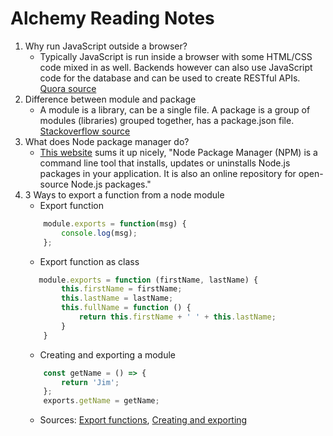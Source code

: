 # Alchemy Reading Notes
1. Why run JavaScript outside a browser?
    - Typically JavaScript is run inside a browser with some HTML/CSS code mixed in as well. Backends however can also use JavaScript code for the database and can be used to create RESTful APIs.
    [Quora source](https://www.quora.com/What-exactly-does-running-JavaScript-inside-a-browser-and-outside-of-a-browser-mean)
1. Difference between module and package
    - A module is a library, can be a single file. A package is a group of modules (libraries) grouped together, has a package.json file. 
    [Stackoverflow source](https://stackoverflow.com/questions/20008442/difference-between-a-module-and-a-package-in-node-js)
1. What does Node package manager do?
    - [This website](https://www.tutorialsteacher.com/nodejs/what-is-node-package-manager) sums it up nicely, "Node Package Manager (NPM) is a command line tool that installs, updates or uninstalls Node.js packages in your application. It is also an online repository for open-source Node.js packages."
1. 3 Ways to export a function from a node module
    - Export function
    ```javascript
        module.exports = function(msg) {
            console.log(msg);
        };
      ```
    - Export function as class
    ```javascript
       module.exports = function (firstName, lastName) {
            this.firstName = firstName;
            this.lastName = lastName;
            this.fullName = function () { 
                return this.firstName + ' ' + this.lastName;
            }
        }
    ```
    - Creating and exporting a module
    ```javascript
        const getName = () => {
            return 'Jim';
        };
        exports.getName = getName;
    ```
    - Sources: [Export functions](https://www.tutorialsteacher.com/nodejs/nodejs-module-exports), [Creating and exporting](https://www.sitepoint.com/understanding-module-exports-exports-node-js/)